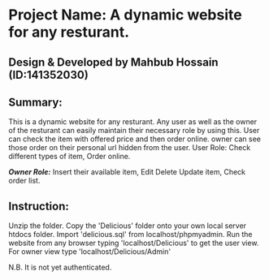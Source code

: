 # Project Name: A dynamic website for any resturant.
 ## Design & Developed by Mahbub Hossain (ID:141352030)

**Summary:**
------------------

This is a dynamic website for any resturant. Any user as well as the owner of the resturant can easily maintain their necessary role by using this. User can check the item with offered price and then order online. owner can see those order on their personal url hidden from the user.
User Role: Check different types of item, Order online.

***Owner Role:*** Insert their available item, Edit Delete Update item, Check order list.

**Instruction:**
----------------------

Unzip the folder. Copy the 'Delicious' folder onto your own local server htdocs folder. Import 'delicious.sql' from localhost/phpmyadmin. Run the website from any browser typing 'localhost/Delicious' to get the user view. For owner view type 'localhost/Delicious/Admin'

N.B. 
It is not yet authenticated.
